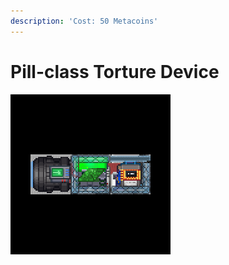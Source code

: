```yaml
---
description: 'Cost: 50 Metacoins'
---
```


# Pill-class Torture Device

![](<../../.gitbook/assets/image (8).png>)
